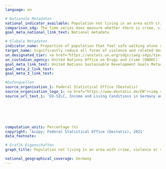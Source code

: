 ```yaml
---
language: en    

# Nationale Metadaten    
national_indicator_available: Population not living in an area with crime, violence or vandalism    
comparison_sdg: The time series does measure whether there is crime, violence or vandalism in the surrounding area which can be taken as a proxy for the perceived safety.    
goal_meta_national_link_text: National metadata    

# Globale Metadaten    
indicator_name: Proportion of population that feel safe walking alone around the area they live    
target_name: Significantly reduce all forms of violence and related death rates everywhere    
un_designated_tier: <a href="https://unstats.un.org/sdgs/iaeg-sdgs/tier-classification/" title="Click here for more information on the UN tier classification.">Tier II</a>    
un_custodian_agency: United Nations Office on Drugs and Crime (UNODC)    
goal_meta_link_text: United Nations Sustainable Development Goals Metadata    
goal_meta_2_link_text:     
goal_meta_3_link_text:     

#Datenquellen
source_organisation_1: Federal Statistical Office (Destatis)
source_organisation_logo_1: <a href="https://www.destatis.de/EN"><img src="https://g205sdgs.github.io/sdg-indicators/public/OrgImgEn/destatis.png" alt="Logo destatis" style="height:60px; width:148px" /></a>
source_url_text_1: 'EU-SILC, Income and Living Conditions in Germany and the European Union (only available in German): "Einkommen und Lebensbedingungen in Deutschland und der Europäischen Union" - Fachserie 15, Reihe 3'





    
computation_units: Percentage (%)    
copyright: '&copy; Federal Statistical Office (Destatis), 2021'    
data_footnote:     

# Grafik Eigenschaften    
graph_title: Population not living in an area with crime, violence or vandalism    

national_geographical_coverage: Germany    
---
```


<span></span>
